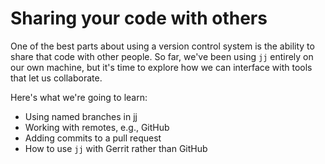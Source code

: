 # Sharing your code with others

One of the best parts about using a version control system is the ability to
share that code with other people. So far, we've been using `jj` entirely
on our own machine, but it's time to explore how we can interface with tools
that let us collaborate.

Here's what we're going to learn:

* Using named branches in jj
* Working with remotes, e.g., GitHub
* Adding commits to a pull request
* How to use `jj` with Gerrit rather than GitHub
